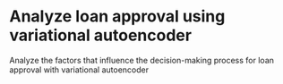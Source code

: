 # Analyze loan approval using variational autoencoder
Analyze the factors that influence the decision-making process for loan approval with variational autoencoder
